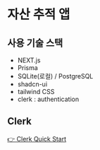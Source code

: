 # 자산 추적 앱

## 사용 기술 스택
- NEXT.js
- Prisma
- SQLite(로컬) / PostgreSQL
- shadcn-ui
- tailwind CSS
- clerk : authentication

## Clerk
[👉 Clerk Quick Start](https://clerk.com/docs/quickstarts/nextjs)